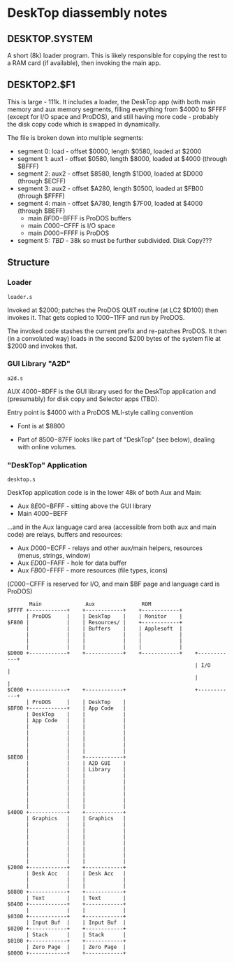 
# DeskTop diassembly notes

## DESKTOP.SYSTEM

A short (8k) loader program. This is likely responsible for copying
the rest to a RAM card (if available), then invoking the main app.

## DESKTOP2.$F1

This is large - 111k. It includes a loader, the DeskTop app (with both
main memory and aux memory segments, filling everything from $4000 to
$FFFF (except for I/O space and ProDOS), and still having more code -
probably the disk copy code which is swapped in dynamically.

The file is broken down into multiple segments:

* segment 0: load - offset $0000, length $0580, loaded at $2000
* segment 1: aux1 - offset $0580, length $8000, loaded at $4000 (through $BFFF)
* segment 2: aux2 - offset $8580, length $1D00, loaded at $D000 (through $ECFF)
* segment 3: aux2 - offset $A280, length $0500, loaded at $FB00 (through $FFFF)
* segment 4: main - offset $A780, length $7F00, loaded at $4000 (through $BEFF)
  * main $BF00-$BFFF is ProDOS buffers
  * main $C000-$CFFF is I/O space
  * main $D000-$FFFF is ProDOS
* segment 5: _TBD_ - 38k so must be further subdivided. Disk Copy???

## Structure

### Loader

`loader.s`

Invoked at $2000; patches the ProDOS QUIT routine (at LC2 $D100) then
invokes it. That gets copied to $1000-$11FF and run by ProDOS.

The invoked code stashes the current prefix and re-patches ProDOS. It
then (in a convoluted way) loads in the second $200 bytes of the
system file at $2000 and invokes that.

### GUI Library "A2D"

`a2d.s`

AUX $4000-$8DFF is the GUI library used for the DeskTop application
and (presumably) for disk copy and Selector apps (TBD).

Entry point is $4000 with a ProDOS MLI-style calling convention

* Font is at $8800

* Part of $8500-$87FF looks like part of "DeskTop" (see below), dealing with online volumes.

### "DeskTop" Application

`desktop.s`

DeskTop application code is in the lower 48k of both Aux and Main:

* Aux $8E00-$BFFF - sitting above the GUI library
* Main $4000-$BEFF

...and in the Aux language card area (accessible from both aux and main code) are relays, buffers and resources:

* Aux $D000-$ECFF - relays and other aux/main helpers, resources (menus, strings, window)
* Aux $ED00-$FAFF - hole for data buffer
* Aux $FB00-$FFFF - more resources (file types, icons)

($C000-$CFFF is reserved for I/O, and main $BF page and language card is ProDOS)

```
       Main              Aux               ROM
$FFFF +------------+    +------------+    +------------+
      | ProDOS     |    | DeskTop    |    | Monitor    |
$F800 |            |    | Resources/ |    +------------+
      |            |    | Buffers    |    | Applesoft  |
      |            |    |            |    |            |
      |            |    |            |    |            |
      |            |    |            |    |            |
$D000 +------------+    +------------+    +------------+    +------------+
                                                            | I/O        |
                                                            |            |
$C000 +------------+    +------------+                      +------------+
      | ProDOS     |    | DeskTop    |
$BF00 +------------+    | App Code   |
      | DeskTop    |    |            |
      | App Code   |    |            |
      |            |    |            |
      |            |    |            |
      |            |    |            |
      |            |    |            |
      |            |    |            |
$8E00 |            |    +------------+
      |            |    | A2D GUI    |
      |            |    | Library    |
      |            |    |            |
      |            |    |            |
      |            |    |            |
      |            |    |            |
      |            |    |            |
      |            |    |            |
$4000 +------------+    +------------+
      | Graphics   |    | Graphics   |
      |            |    |            |
      |            |    |            |
      |            |    |            |
      |            |    |            |
      |            |    |            |
      |            |    |            |
      |            |    |            |
$2000 +------------+    +------------+
      | Desk Acc   |    | Desk Acc   |
      |            |    |            |
      |            |    |            |
$0800 +------------+    +------------+
      | Text       |    | Text       |
$0400 +------------+    +------------+
      |            |    |            |
$0300 +------------+    +------------+
      | Input Buf  |    | Input Buf  |
$0200 +------------+    +------------+
      | Stack      |    | Stack      |
$0100 +------------+    +------------+
      | Zero Page  |    | Zero Page  |
$0000 +------------+    +------------+
```
